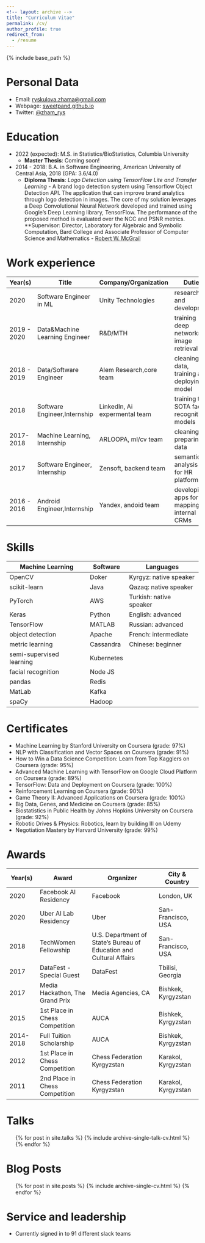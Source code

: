 ```yaml
---
<!-- layout: archive -->
title: "Curriculum Vitae"
permalink: /cv/
author_profile: true
redirect_from:
  - /resume
---
```


{% include base_path %}

Personal Data
======
* Email: [ryskulova.zhama@gmail.com](ryskulova.zhama@gmail.com)
* Webpage: [sweetpand.github.io](https://sweetpand.github.io/)
* Twitter: [@zham_rys](https://twitter.com/zham_rys)

Education
======
* 2022 (expected): M.S. in Statistics/BioStatistics, Columbia University
  * **Master Thesis**: Coming soon!
* 2014 - 2018: B.A. in Software Engineering, American University of Central Asia, 2018 (GPA: 3.6/4.0)
  * **Diploma Thesis**: _Logo Detection using TensorFlow Lite and Transfer Learning_ - A brand logo detection system using Tensorflow Object Detection API. The application that can improve brand analytics through logo detection in images. The core of my solution leverages a Deep Convolutional Neural Network developed and trained using Google’s Deep Learning library, TensorFlow. The performance of the proposed method is evaluated over the NCC and PSNR metrics.
  **Supervisor: Director, Laboratory for Algebraic and Symbolic Computation, Bard College and Associate Professor of Computer Science and Mathematics - [Robert W. McGrail](https://www.bard.edu/academics/faculty/details/?action=details&id=586)


Work experience
======

| Year(s)     | Title                           | Company/Organization              | Duties                                     |Locations           |
| ----------- | ------------------------------- | --------------------------        | -----                                      |---------------     |
| 2020        | Software Engineer in ML         | Unity Technologies                | research and development                   |Dublin, Ireland     |
| 2019 - 2020 | Data&Machine Learning Engineer  | R&D/MTH                           | training deep networks for image retrieval |Berlin, Germany     |
| 2018 - 2019 | Data/Software Engineer          | Alem Research,core team           | cleaning data, training and deploying model|Almaty, Qazaqstan   |
| 2018        | Software Engineer,Internship    | LinkedIn, Ai expermental team     | training the SOTA face recognition models  |Mountain View, USA  |
| 2017-2018   | Machine Learning, Internship    | ARLOOPA, ml/cv  team              | cleaning and preparing data                |Oslo, Norway        |
| 2017        | Software Engineer, Internship   | Zensoft, backend team             | semantic analysis API for HR platform      |Bishkek, Kyrgyzstan |
| 2016 - 2016 | Android Engineer,Internship     | Yandex, andoid team               | developing apps for mapping internal CRMs  |Saint Petersburg, RF| 


Skills
======
  
| Machine Learning         | Software | Languages               |
| ------------------------ | ---------| ----------------------- |
| OpenCV                   | Doker    | Kyrgyz: native speaker  |
| scikit-learn             | Java     | Qazaq: native speaker   |
| PyTorch                  | AWS      | Turkish: native speaker |
| Keras                    | Python   | English: advanced       |
| TensorFlow               | MATLAB   | Russian: advanced       |
| object detection         | Apache   | French: intermediate |
| metric learning          | Cassandra| Chinese: beginner         |
| semi-supervised learning | Kubernetes|                         |
| facial recognition       | Node JS   |                         |
| pandas                   | Redis     |                         |
| MatLab                   | Kafka     |                         |
| spaCy                    | Hadoop     |                         |


Certificates
======
* Machine Learning by Stanford University on Coursera (grade: 97%)
* NLP with Classification and Vector Spaces on Coursera (grade: 91%)
* How to Win a Data Science Competition: Learn from Top Kagglers on Coursera (grade: 95%)
* Advanced Machine Learning with TensorFlow on Google Cloud Platform on Coursera (grade: 89%)
* TensorFlow: Data and Deployment on Coursera (grade: 100%)
* Reinforcement Learning on Coursera (grade: 90%)
* Game Theory II: Advanced Applications on Coursera (grade: 100%)
* Big Data, Genes, and Medicine on Coursera (grade: 85%)
* Biostatistics in Public Health by Johns Hopkins University on Coursera (grade: 92%)
* Robotic Drives & Physics: Robotics, learn by building III on Udemy
* Negotiation Mastery by Harvard University (grade: 99%)

Awards
======

| Year(s)     | Award                                       | Organizer            | City & Country      |
| ----------- | --------------------------------------------| -------------------- | ------------------- |
| 2020        | Facebook AI Residency                       | Facebook             | London, UK          |
| 2020        | Uber AI Lab Residency                       | Uber                 | San-Francisco, USA  |
| 2018        | TechWomen Fellowship                        | U.S. Department of State’s Bureau of Education and Cultural Affairs| San-Francisco, USA  |
| 2017        | DataFest - Special Guest                    | DataFest             | Tbilisi, Georgia    |
| 2017        | Media Hackathon, The Grand Prix             | Media Agencies, CA   | Bishkek, Kyrgyzstan    |
| 2015        | 1st Place in Chess Competition              | AUCA                 | Bishkek, Kyrgyzstan| 
| 2014- 2018  | Full Tuition Scholarship                    | AUCA                 | Bishkek, Kyrgyzstan     |
| 2012        | 1st Place in Chess Competition              | Chess Federation Kyrgyzstan | Karakol, Kyrgyzstan| 
| 2011        | 2nd Place in Chess Competition              | Chess Federation Kyrgyzstan | Karakol, Kyrgyzstan| 


Talks
======
  <ul>{% for post in site.talks %}
    {% include archive-single-talk-cv.html %}
  {% endfor %}</ul>
  
Blog Posts
======
  <ul>{% for post in site.posts %}
    {% include archive-single-cv.html %}
  {% endfor %}</ul>
  
Service and leadership
======
* Currently signed in to 91 different slack teams
